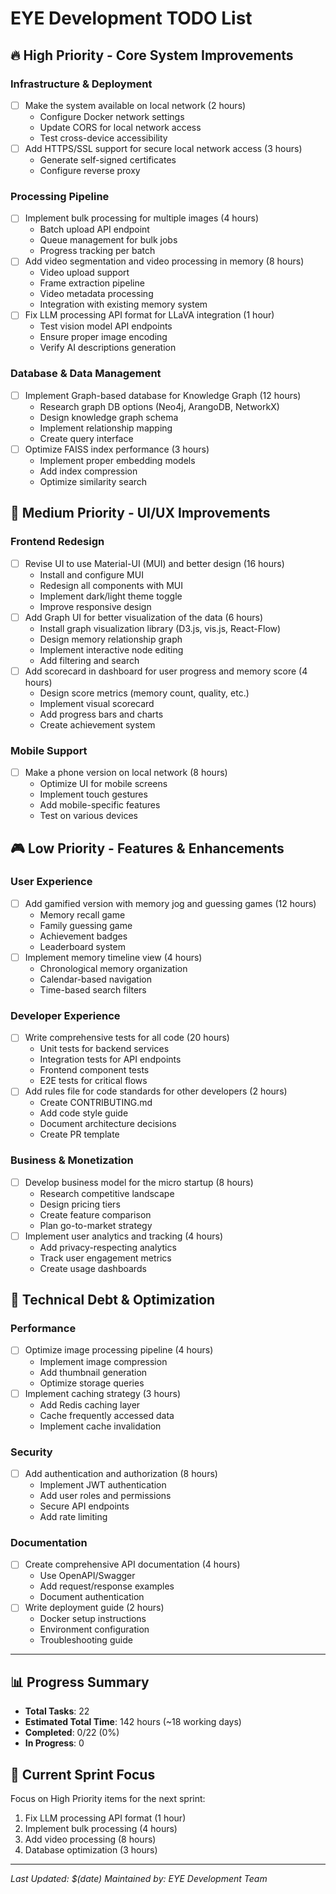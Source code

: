# EYE Development TODO List

## 🔥 High Priority - Core System Improvements

### Infrastructure & Deployment
- [ ] Make the system available on local network (2 hours)
  - Configure Docker network settings
  - Update CORS for local network access
  - Test cross-device accessibility
- [ ] Add HTTPS/SSL support for secure local network access (3 hours)
  - Generate self-signed certificates
  - Configure reverse proxy

### Processing Pipeline
- [ ] Implement bulk processing for multiple images (4 hours)
  - Batch upload API endpoint
  - Queue management for bulk jobs
  - Progress tracking per batch
- [ ] Add video segmentation and video processing in memory (8 hours)
  - Video upload support
  - Frame extraction pipeline
  - Video metadata processing
  - Integration with existing memory system
- [ ] Fix LLM processing API format for LLaVA integration (1 hour)
  - Test vision model API endpoints
  - Ensure proper image encoding
  - Verify AI descriptions generation

### Database & Data Management
- [ ] Implement Graph-based database for Knowledge Graph (12 hours)
  - Research graph DB options (Neo4j, ArangoDB, NetworkX)
  - Design knowledge graph schema
  - Implement relationship mapping
  - Create query interface
- [ ] Optimize FAISS index performance (3 hours)
  - Implement proper embedding models
  - Add index compression
  - Optimize similarity search

## 🎨 Medium Priority - UI/UX Improvements

### Frontend Redesign
- [ ] Revise UI to use Material-UI (MUI) and better design (16 hours)
  - Install and configure MUI
  - Redesign all components with MUI
  - Implement dark/light theme toggle
  - Improve responsive design
- [ ] Add Graph UI for better visualization of the data (6 hours)
  - Install graph visualization library (D3.js, vis.js, React-Flow)
  - Design memory relationship graph
  - Implement interactive node editing
  - Add filtering and search
- [ ] Add scorecard in dashboard for user progress and memory score (4 hours)
  - Design score metrics (memory count, quality, etc.)
  - Implement visual scorecard
  - Add progress bars and charts
  - Create achievement system

### Mobile Support
- [ ] Make a phone version on local network (8 hours)
  - Optimize UI for mobile screens
  - Implement touch gestures
  - Add mobile-specific features
  - Test on various devices

## 🎮 Low Priority - Features & Enhancements

### User Experience
- [ ] Add gamified version with memory jog and guessing games (12 hours)
  - Memory recall game
  - Family guessing game
  - Achievement badges
  - Leaderboard system
- [ ] Implement memory timeline view (4 hours)
  - Chronological memory organization
  - Calendar-based navigation
  - Time-based search filters

### Developer Experience
- [ ] Write comprehensive tests for all code (20 hours)
  - Unit tests for backend services
  - Integration tests for API endpoints
  - Frontend component tests
  - E2E tests for critical flows
- [ ] Add rules file for code standards for other developers (2 hours)
  - Create CONTRIBUTING.md
  - Add code style guide
  - Document architecture decisions
  - Create PR template

### Business & Monetization
- [ ] Develop business model for the micro startup (8 hours)
  - Research competitive landscape
  - Design pricing tiers
  - Create feature comparison
  - Plan go-to-market strategy
- [ ] Implement user analytics and tracking (4 hours)
  - Add privacy-respecting analytics
  - Track user engagement metrics
  - Create usage dashboards

## 🔧 Technical Debt & Optimization

### Performance
- [ ] Optimize image processing pipeline (4 hours)
  - Implement image compression
  - Add thumbnail generation
  - Optimize storage queries
- [ ] Implement caching strategy (3 hours)
  - Add Redis caching layer
  - Cache frequently accessed data
  - Implement cache invalidation

### Security
- [ ] Add authentication and authorization (8 hours)
  - Implement JWT authentication
  - Add user roles and permissions
  - Secure API endpoints
  - Add rate limiting

### Documentation
- [ ] Create comprehensive API documentation (4 hours)
  - Use OpenAPI/Swagger
  - Add request/response examples
  - Document authentication
- [ ] Write deployment guide (2 hours)
  - Docker setup instructions
  - Environment configuration
  - Troubleshooting guide

---

## 📊 Progress Summary

- **Total Tasks**: 22
- **Estimated Total Time**: 142 hours (~18 working days)
- **Completed**: 0/22 (0%)
- **In Progress**: 0

## 🎯 Current Sprint Focus

Focus on High Priority items for the next sprint:
1. Fix LLM processing API format (1 hour)
2. Implement bulk processing (4 hours)
3. Add video processing (8 hours)
4. Database optimization (3 hours)

---

*Last Updated: $(date)*
*Maintained by: EYE Development Team*